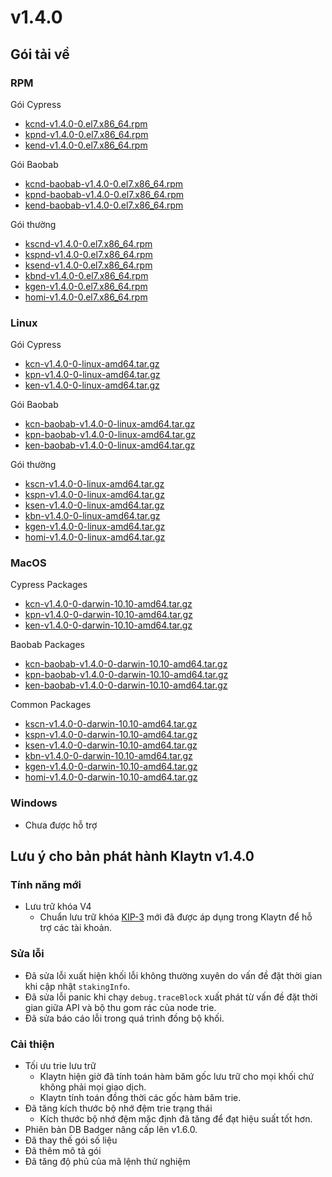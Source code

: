 # v1.4.0

## Gói tải về <a id="package-downloads"></a>

### RPM <a id="rpm"></a>

Gói Cypress

- [kcnd-v1.4.0-0.el7.x86_64.rpm](http://packages.klaytn.net/klaytn/v1.4.0/kcnd-v1.4.0-0.el7.x86_64.rpm)
- [kpnd-v1.4.0-0.el7.x86_64.rpm](http://packages.klaytn.net/klaytn/v1.4.0/kpnd-v1.4.0-0.el7.x86_64.rpm)
- [kend-v1.4.0-0.el7.x86_64.rpm](http://packages.klaytn.net/klaytn/v1.4.0/kend-v1.4.0-0.el7.x86_64.rpm)

Gói Baobab

- [kcnd-baobab-v1.4.0-0.el7.x86_64.rpm](http://packages.klaytn.net/klaytn/v1.4.0/kcnd-baobab-v1.4.0-0.el7.x86_64.rpm)
- [kpnd-baobab-v1.4.0-0.el7.x86_64.rpm](http://packages.klaytn.net/klaytn/v1.4.0/kpnd-baobab-v1.4.0-0.el7.x86_64.rpm)
- [kend-baobab-v1.4.0-0.el7.x86_64.rpm](http://packages.klaytn.net/klaytn/v1.4.0/kend-baobab-v1.4.0-0.el7.x86_64.rpm)

Gói thường

- [kscnd-v1.4.0-0.el7.x86_64.rpm](http://packages.klaytn.net/klaytn/v1.4.0/kscnd-v1.4.0-0.el7.x86_64.rpm)
- [kspnd-v1.4.0-0.el7.x86_64.rpm](http://packages.klaytn.net/klaytn/v1.4.0/kspnd-v1.4.0-0.el7.x86_64.rpm)
- [ksend-v1.4.0-0.el7.x86_64.rpm](http://packages.klaytn.net/klaytn/v1.4.0/ksend-v1.4.0-0.el7.x86_64.rpm)
- [kbnd-v1.4.0-0.el7.x86_64.rpm](http://packages.klaytn.net/klaytn/v1.4.0/kbnd-v1.4.0-0.el7.x86_64.rpm)
- [kgen-v1.4.0-0.el7.x86_64.rpm](http://packages.klaytn.net/klaytn/v1.4.0/kgen-v1.4.0-0.el7.x86_64.rpm)
- [homi-v1.4.0-0.el7.x86_64.rpm](http://packages.klaytn.net/klaytn/v1.4.0/homi-v1.4.0-0.el7.x86_64.rpm)

### Linux <a id="linux"></a>

Gói Cypress

- [kcn-v1.4.0-0-linux-amd64.tar.gz](http://packages.klaytn.net/klaytn/v1.4.0/kcn-v1.4.0-0-linux-amd64.tar.gz)
- [kpn-v1.4.0-0-linux-amd64.tar.gz](http://packages.klaytn.net/klaytn/v1.4.0/kpn-v1.4.0-0-linux-amd64.tar.gz)
- [ken-v1.4.0-0-linux-amd64.tar.gz](http://packages.klaytn.net/klaytn/v1.4.0/ken-v1.4.0-0-linux-amd64.tar.gz)

Gói Baobab

- [kcn-baobab-v1.4.0-0-linux-amd64.tar.gz](http://packages.klaytn.net/klaytn/v1.4.0/kcn-baobab-v1.4.0-0-linux-amd64.tar.gz)
- [kpn-baobab-v1.4.0-0-linux-amd64.tar.gz](http://packages.klaytn.net/klaytn/v1.4.0/kpn-baobab-v1.4.0-0-linux-amd64.tar.gz)
- [ken-baobab-v1.4.0-0-linux-amd64.tar.gz](http://packages.klaytn.net/klaytn/v1.4.0/ken-baobab-v1.4.0-0-linux-amd64.tar.gz)

Gói thường

- [kscn-v1.4.0-0-linux-amd64.tar.gz](http://packages.klaytn.net/klaytn/v1.4.0/kscn-v1.4.0-0-linux-amd64.tar.gz)
- [kspn-v1.4.0-0-linux-amd64.tar.gz](http://packages.klaytn.net/klaytn/v1.4.0/kspn-v1.4.0-0-linux-amd64.tar.gz)
- [ksen-v1.4.0-0-linux-amd64.tar.gz](http://packages.klaytn.net/klaytn/v1.4.0/ksen-v1.4.0-0-linux-amd64.tar.gz)
- [kbn-v1.4.0-0-linux-amd64.tar.gz](http://packages.klaytn.net/klaytn/v1.4.0/kbn-v1.4.0-0-linux-amd64.tar.gz)
- [kgen-v1.4.0-0-linux-amd64.tar.gz](http://packages.klaytn.net/klaytn/v1.4.0/kgen-v1.4.0-0-linux-amd64.tar.gz)
- [homi-v1.4.0-0-linux-amd64.tar.gz](http://packages.klaytn.net/klaytn/v1.4.0/homi-v1.4.0-0-linux-amd64.tar.gz)

### MacOS <a id="macos"></a>

Cypress Packages

- [kcn-v1.4.0-0-darwin-10.10-amd64.tar.gz](http://packages.klaytn.net/klaytn/v1.4.0/kcn-v1.4.0-0-darwin-10.10-amd64.tar.gz)
- [kpn-v1.4.0-0-darwin-10.10-amd64.tar.gz](http://packages.klaytn.net/klaytn/v1.4.0/kpn-v1.4.0-0-darwin-10.10-amd64.tar.gz)
- [ken-v1.4.0-0-darwin-10.10-amd64.tar.gz](http://packages.klaytn.net/klaytn/v1.4.0/ken-v1.4.0-0-darwin-10.10-amd64.tar.gz)

Baobab Packages

- [kcn-baobab-v1.4.0-0-darwin-10.10-amd64.tar.gz](http://packages.klaytn.net/klaytn/v1.4.0/kcn-baobab-v1.4.0-0-darwin-10.10-amd64.tar.gz)
- [kpn-baobab-v1.4.0-0-darwin-10.10-amd64.tar.gz](http://packages.klaytn.net/klaytn/v1.4.0/kpn-baobab-v1.4.0-0-darwin-10.10-amd64.tar.gz)
- [ken-baobab-v1.4.0-0-darwin-10.10-amd64.tar.gz](http://packages.klaytn.net/klaytn/v1.4.0/ken-baobab-v1.4.0-0-darwin-10.10-amd64.tar.gz)

Common Packages

- [kscn-v1.4.0-0-darwin-10.10-amd64.tar.gz](http://packages.klaytn.net/klaytn/v1.4.0/kscn-v1.4.0-0-darwin-10.10-amd64.tar.gz)
- [kspn-v1.4.0-0-darwin-10.10-amd64.tar.gz](http://packages.klaytn.net/klaytn/v1.4.0/kspn-v1.4.0-0-darwin-10.10-amd64.tar.gz)
- [ksen-v1.4.0-0-darwin-10.10-amd64.tar.gz](http://packages.klaytn.net/klaytn/v1.4.0/ksen-v1.4.0-0-darwin-10.10-amd64.tar.gz)
- [kbn-v1.4.0-0-darwin-10.10-amd64.tar.gz](http://packages.klaytn.net/klaytn/v1.4.0/kbn-v1.4.0-0-darwin-10.10-amd64.tar.gz)
- [kgen-v1.4.0-0-darwin-10.10-amd64.tar.gz](http://packages.klaytn.net/klaytn/v1.4.0/kgen-v1.4.0-0-darwin-10.10-amd64.tar.gz)
- [homi-v1.4.0-0-darwin-10.10-amd64.tar.gz](http://packages.klaytn.net/klaytn/v1.4.0/homi-v1.4.0-0-darwin-10.10-amd64.tar.gz)

### Windows <a id="windows"></a>

- Chưa được hỗ trợ

## Lưu ý cho bản phát hành Klaytn v1.4.0 <a id="release-notes-for-klaytn-v1-4-0"></a>

### Tính năng mới <a id="new-features"></a>

- Lưu trữ khóa V4
  - Chuẩn lưu trữ khóa [KIP-3](https://klaytn.github.io/kips/KIPs/kip-3) mới đã được áp dụng trong Klaytn để hỗ trợ các tài khoản.

### Sửa lỗi <a id='fixes'></a>

- Đã sửa lỗi xuất hiện khối lỗi không thường xuyên do vấn đề đặt thời gian khi cập nhật `stakingInfo`.
- Đã sửa lỗi panic khi chạy `debug.traceBlock` xuất phát từ vấn đề đặt thời gian giữa API và bộ thu gom rác của node trie.
- Đã sửa báo cáo lỗi trong quá trình đồng bộ khối.

### Cải thiện <a id='improvements'></a>

- Tối ưu trie lưu trữ
  - Klaytn hiện giờ đã tính toán hàm băm gốc lưu trữ cho mọi khối chứ không phải mọi giao dịch.
  - Klaytn tính toán đồng thời các gốc hàm băm trie.
- Đã tăng kích thước bộ nhớ đệm trie trạng thái
  - Kích thước bộ nhớ đệm mặc định đã tăng để đạt hiệu suất tốt hơn.
- Phiên bản DB Badger nâng cấp lên v1.6.0.
- Đã thay thế gói số liệu
- Đã thêm mô tả gói
- Đã tăng độ phủ của mã lệnh thử nghiệm
